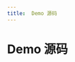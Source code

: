 ```yaml
---
title:  Demo 源码
---
```

# Demo 源码


<template>
    <demo :list="list"/>
</template>

<script>
import Demo from '../../../components/Demo';
  export default {
    components: {
        Demo
    },
    data() {
      return {
        list:[{
          type:"iOS",
          img:"https://developer.juphoon.com/style/images/download/developer_ios@2x.png",
          child:[{
            type:'1-1通话',
            url:'/cn/document/V2.1/oto_video/demo/ios.php'
          },
          {
            type:'多方通话',
            url:'/cn/document/V2.1/oto_video/demo/ios.php'
          },{
            type:'互动直播',
            url:'/cn/document/V2.1/oto_video/demo/ios.php'
          }]
        },{
          type:"Android",
          img:"https://developer.juphoon.com/style/images/download/developer_ios@2x.png",
          child:[{
            type:'1-1通话',
            url:'https://developer.juphoon.com/cn/document/V2.1/oto_video/demo/android.php'
          },
          {
            type:'多方通话',
            url:'https://developer.juphoon.com/cn/document/V2.1/mult_video/demo/android.php'
          },{
            type:'互动直播',
            url:'https://developer.juphoon.com/cn/document/V2.1/video_live/demo/android.php'
          }]
        }]
      }
    },
    mounted () {
        console.log(this.list)
    },
  }
</script>
